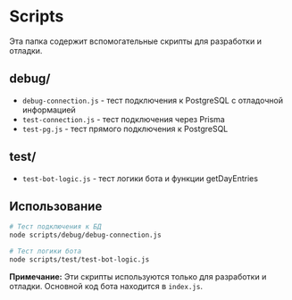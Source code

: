 # Scripts

Эта папка содержит вспомогательные скрипты для разработки и отладки.

## debug/
- `debug-connection.js` - тест подключения к PostgreSQL с отладочной информацией
- `test-connection.js` - тест подключения через Prisma
- `test-pg.js` - тест прямого подключения к PostgreSQL

## test/
- `test-bot-logic.js` - тест логики бота и функции getDayEntries

## Использование

```bash
# Тест подключения к БД
node scripts/debug/debug-connection.js

# Тест логики бота
node scripts/test/test-bot-logic.js
```

**Примечание:** Эти скрипты используются только для разработки и отладки. Основной код бота находится в `index.js`.



